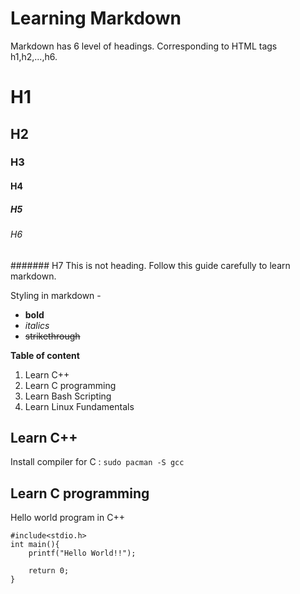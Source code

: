 # Learning Markdown

Markdown has 6 level of headings. Corresponding to HTML tags h1,h2,...,h6.

# H1
## H2
### H3
#### H4
##### H5
###### H6
####### H7 This is not heading. Follow this guide carefully to learn markdown.

Styling in markdown -
- **bold**
- *italics*
- ~~strikethrough~~

**Table of content**

1. Learn C++
1. Learn C programming 
1. Learn Bash Scripting
1. Learn Linux Fundamentals


## Learn C++

Install compiler for C : `sudo pacman -S gcc`

## Learn C programming  

Hello world program in C++
```
#include<stdio.h>
int main(){
    printf("Hello World!!");

    return 0;
}
```
